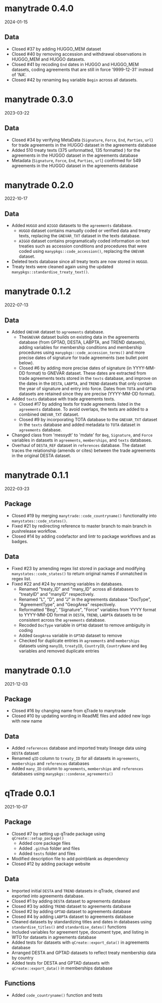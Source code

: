 # manytrade 0.4.0

2024-01-15

## Data

* Closed #37 by adding HUGGO_MEM dataset
* Closed #40 by removing accession and withdrawal observations in HUGGO_MEM and HUGGO datasets.
* Closed #41 by recoding `End` dates in HUGGO and HUGGO_MEM datasets, coding agreements that are still in force '9999-12-31' instead of 'NA'.
* Closed #42 by renaming `Beg` variable `Begin` across all datasets.

# manytrade 0.3.0

2023-03-22

## Data

* Closed #34 by verifying MetaData (`Signature`, `Force`, `End`, `Parties`, `url`) for trade agreements in the HUGGO dataset in the agreements database
* Added 510 treaty texts (375 unformatted, 135 formatted ) for the agreements in the HUGGO dataset in the agreements database
* Metadata (`Signature`, `Force`, `End`, `Parties`, `url`) confirmed for 549 agreements in the HUGGO dataset in the agreements database

# manytrade 0.2.0

2022-10-17

## Data
* Added `HUGGO` and `AIGGO` datasets to the `agreements` database.
  * `HUGGO` dataset contains manually coded or verified data and treaty texts,
  replacing the `GNEVAR_TXT` dataset in the texts database.
  * `AIGGO` dataset contains programatically coded information on text treaties
  such as accession conditions and procedures that were coded using `manypkgs::code_accession()`,
  replacing the `GNEVAR` dataset.
* Deleted texts database since all treaty texts are now stored in `HUGGO`.
* Treaty texts were cleaned again using the updated `manypkgs::standardise_treaty_text()`.

# manytrade 0.1.2

2022-07-13

## Data
* Added `GNEVAR` dataset to `agreements` database.
  * The`GNEVAR` dataset builds on existing data in the agreements database 
  (from GPTAD, DESTA, LABPTA, and TREND datasets), adding variables for 
  membership conditions and membership procedures using
  `manypkgs::code_accession_terms()` and more precise dates of signature
  for trade agreements (see bullet point below).
  * Closed #6 by adding more precise dates of signature (in YYYY-MM-DD format) 
  to GNEVAR dataset. These dates are extracted from trade agreements texts 
  stored in the `texts` database, and improve on the dates in the `DESTA`, 
  `LABPTA`, and `TREND` datasets that only contain the year of signature 
  and entry into force. Dates from `TOTA` and `GPTAD` datasets are retained
  since they are precise (YYYY-MM-DD format).
* Added `texts` database with trade agreements texts.
  * Closed #17 by adding texts for trade agreements listed in the `agreements` database. 
  To avoid overlaps, the texts are added to a combined `GNEVAR_TXT` dataset.
  * Closed #9 by incorporating TOTA database to the `GNEVAR_TXT` dataset in the 
  `texts` database and added metadata to `TOTA` dataset in `agreements` database.
* Changed class from 'messydt' to 'mdate' for `Beg`, `Signature`, and `Force` 
variables in datasets in `agreements`, `memberships`, and `texts` databases.
* Overhaul of `DESTA_REF` dataset in `references` database. The dataset traces
the relationship (amends or cites) between the trade agreements in the original DESTA dataset.

# manytrade 0.1.1

2022-03-23

## Package

* Closed #19 by merging `manytrade::code_countryname()` functionality into `manystates::code_states()`.
* Fixed #21 by redirecting reference to master branch to main branch in pushrelease workflow.
* Closed #14 by adding codefactor and lintr to package workflows and as badges.

## Data

* Fixed #23 by amending regex list stored in package and modifying `manystates::code_states()` to return original names if unmatched in regex list.
* Fixed #22 and #24 by renaming variables in databases.
  * Renamed "treaty_ID" and "many_ID" across all databases to "treatyID" and "manyID" respectively.
  * Renamed "L", "D", and "J" in the agreements database "DocType", "AgreementType", and "GeogArea" respectively.
  * Reformatted "Beg", "Signature", "Force" variables from YYYY format to YYYY-MM-DD format in `DESTA`, `TREND`, `LABPTA` datasets to be consistent across the `agreements` database.
  * Recoded `DocType` variable in `GPTAD` dataset to remove ambiguity in coding
  * Added `GeogArea` variable in `GPTAD` dataset to remove
  * Checked for duplicate entries in `agreements` and `memberships` datasets using `manyID`, `treatyID`, `CountryID`, `CountryName` and `Beg` variables and removed duplicate entries

# manytrade 0.1.0

2021-12-03

## Package
* Closed #16 by changing name from qTrade to manytrade
* Closed #10 by updating wording in ReadME files and added new logo with new name

## Data
* Added `references` database and imported treaty lineage data using `DESTA` dataset
* Renamed `qID` column to `treaty_ID` for all datasets in `agreements`, 
`memberships` and `references` databases
* Added `many_ID` column to `agreements`, `memberships` and `references` databases 
using `manypkgs::condense_agreements()`

# qTrade 0.0.1

2021-10-07

## Package

* Closed #7 by setting up qTrade package using `qCreate::setup_package()`
  * Added core package files
  * Added `.github` folder and files
  * Added `tests` folder and files
* Modified description file to add pointblank as dependency
* Closed #12 by adding package website

## Data

* Imported initial `DESTA` and `TREND` datasets in qTrade, cleaned and exported into agreements database.
* Closed #1 by adding `DESTA` dataset to agreements database
* Closed #3 by adding `TREND` dataset to agreements database
* Closed #2 by adding `GPTAD` dataset to agreements database
* Closed #4 by adding `LABPTA` dataset to agreements database
* Cleaned datasets by standardizing titles and dates in databases using `standardise_titles()` and  `standardise_dates()` functions
* Included variables for agreement type, document type, and listing in WTO for datasets in agreements database
* Added tests for datasets with `qCreate::export_data()` in agreements database
* Arranged DESTA and GPTAD datasets to reflect treaty membership data by country
* Added tests for DESTA and GPTAD datasets with `qCreate::export_data()` in memberships database

## Functions
* Added `code_countryname()` function and tests

